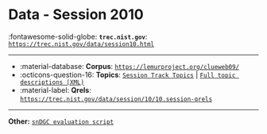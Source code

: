 # Data - Session 2010 

:fontawesome-solid-globe: **`trec.nist.gov`**: [`https://trec.nist.gov/data/session10.html`](https://trec.nist.gov/data/session10.html)

---

- :material-database: **Corpus**: [`https://lemurproject.org/clueweb09/`](https://lemurproject.org/clueweb09/)
- :octicons-question-16: **Topics**: [`Session Track Topics`](https://trec.nist.gov/data/session/10/st10.topics.queries.only.txt) | [`Full topic descriptions (XML)`](https://trec.nist.gov/data/session/10/st10.topics.full.xml)
- :material-label: **Qrels**: [`https://trec.nist.gov/data/session/10/10.session-qrels`](https://trec.nist.gov/data/session/10/10.session-qrels)


---

**Other:** [`snDGC evaluation script`](https://trec.nist.gov/data/session/10/sndcg_v0.pl)
